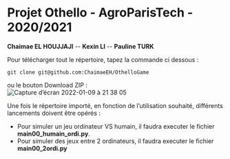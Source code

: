 # Projet Othello - AgroParisTech - 2020/2021

**Chaimae EL HOUJJAJI** -- **Kexin LI** -- **Pauline TURK**

Pour télécharger tout le répertoire, tapez la commande ci dessous :

```shell
git clone git@github.com:ChaimaeEH/OthelloGame
```

ou le bouton Download ZIP :  
![Capture d’écran 2022-01-09 à 21 38 05](https://user-images.githubusercontent.com/90857148/148700253-c35e846e-2731-44cf-b569-50c86ef28701.png)

Une fois le répertoire importé, en fonction de l’utilisation souhaité, différents lancements doivent être opérés :
* Pour simuler un jeu ordinateur VS humain, il faudra executer le fichier **main00_humain_ordi.py**.
* Pour simuler des jeux entre 2 ordinateurs, il faudra executer le fichier **main00_2ordi.py**
